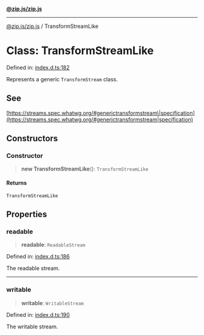 [**@zip.js/zip.js**](../README.md)

***

[@zip.js/zip.js](../globals.md) / TransformStreamLike

# Class: TransformStreamLike

Defined in: [index.d.ts:182](https://github.com/gildas-lormeau/zip.js/blob/340c4ca9a2c0e59b25fae280b9b6013b4115e27c/index.d.ts#L182)

Represents a generic `TransformStream` class.

## See

[https://streams.spec.whatwg.org/#generictransformstream\|specification](https://streams.spec.whatwg.org/#generictransformstream|specification)

## Constructors

### Constructor

> **new TransformStreamLike**(): `TransformStreamLike`

#### Returns

`TransformStreamLike`

## Properties

### readable

> **readable**: `ReadableStream`

Defined in: [index.d.ts:186](https://github.com/gildas-lormeau/zip.js/blob/340c4ca9a2c0e59b25fae280b9b6013b4115e27c/index.d.ts#L186)

The readable stream.

***

### writable

> **writable**: `WritableStream`

Defined in: [index.d.ts:190](https://github.com/gildas-lormeau/zip.js/blob/340c4ca9a2c0e59b25fae280b9b6013b4115e27c/index.d.ts#L190)

The writable stream.
